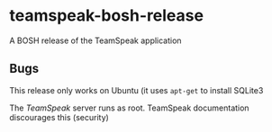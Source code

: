 # teamspeak-bosh-release

A BOSH release of the TeamSpeak application

## Bugs

This release only works on Ubuntu (it uses `apt-get` to install SQLite3

The *TeamSpeak* server runs as root.  TeamSpeak documentation discourages this (security)
